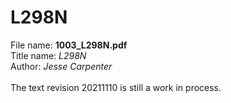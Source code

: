 # L298N 

File name: **1003_L298N.pdf**<br/>
Title name: *L298N*<br/>
Author: *Jesse Carpenter*<br/>
<br/>
The text revision 20211110 is still a work in process.
